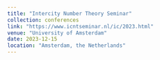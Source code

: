 ```yaml
---
title: "Intercity Number Theory Seminar"
collection: conferences
link: "https://www.icntseminar.nl/ic/2023.html"
venue: "University of Amsterdam"
date: 2023-12-15
location: "Amsterdam, the Netherlands"
---
```

